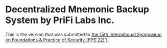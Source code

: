 #  Decentralized Mnemonic Backup System by PriFi Labs Inc.

This is the version that was submitted to [the 15th International Symposium on Foundations & Practice of Security (FPS'22)')](https://www.fps-2022.com/).